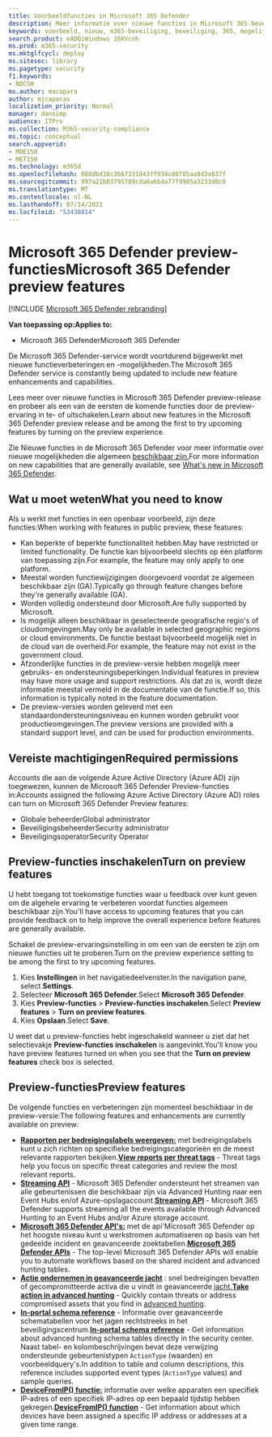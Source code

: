 ```yaml
---
title: Voorbeeldfuncties in Microsoft 365 Defender
description: Meer informatie over nieuwe functies in Microsoft 365-beveiliging
keywords: voorbeeld, nieuw, m365-beveiliging, beveiliging, 365, mogelijkheden
search.product: eADQiWindows 10XVcnh
ms.prod: m365-security
ms.mktglfcycl: deploy
ms.sitesec: library
ms.pagetype: security
f1.keywords:
- NOCSH
ms.author: macapara
author: mjcaparas
localization_priority: Normal
manager: dansimp
audience: ITPro
ms.collection: M365-security-compliance
ms.topic: conceptual
search.appverid:
- MOE150
- MET150
ms.technology: m365d
ms.openlocfilehash: 088dbd16c3667331843ff934c80f85aa8d3a837f
ms.sourcegitcommit: 997a21b83795789cda0a6b4a77f9985a3233d0c0
ms.translationtype: MT
ms.contentlocale: nl-NL
ms.lasthandoff: 07/14/2021
ms.locfileid: "53430814"
---
```

# <a name="microsoft-365-defender-preview-features"></a><span data-ttu-id="520dc-104">Microsoft 365 Defender preview-functies</span><span class="sxs-lookup"><span data-stu-id="520dc-104">Microsoft 365 Defender preview features</span></span>

[!INCLUDE [Microsoft 365 Defender rebranding](../includes/microsoft-defender.md)]

<span data-ttu-id="520dc-105">**Van toepassing op:**</span><span class="sxs-lookup"><span data-stu-id="520dc-105">**Applies to:**</span></span>
- <span data-ttu-id="520dc-106">Microsoft 365 Defender</span><span class="sxs-lookup"><span data-stu-id="520dc-106">Microsoft 365 Defender</span></span>

<span data-ttu-id="520dc-107">De Microsoft 365 Defender-service wordt voortdurend bijgewerkt met nieuwe functieverbeteringen en -mogelijkheden.</span><span class="sxs-lookup"><span data-stu-id="520dc-107">The Microsoft 365 Defender service is constantly being updated to include new feature enhancements and capabilities.</span></span>

<span data-ttu-id="520dc-108">Lees meer over nieuwe functies in Microsoft 365 Defender preview-release en probeer als een van de eersten de komende functies door de preview-ervaring in te- of uitschakelen.</span><span class="sxs-lookup"><span data-stu-id="520dc-108">Learn about new features in the Microsoft 365 Defender preview release and be among the first to try upcoming features by turning on the preview experience.</span></span>

<span data-ttu-id="520dc-109">Zie Nieuwe functies in de Microsoft 365 Defender voor meer informatie over nieuwe mogelijkheden die algemeen [beschikbaar zijn.](whats-new.md)</span><span class="sxs-lookup"><span data-stu-id="520dc-109">For more information on new capabilities that are generally available, see [What's new in Microsoft 365 Defender](whats-new.md).</span></span>

 ## <a name="what-you-need-to-know"></a><span data-ttu-id="520dc-110">Wat u moet weten</span><span class="sxs-lookup"><span data-stu-id="520dc-110">What you need to know</span></span>

<span data-ttu-id="520dc-111">Als u werkt met functies in een openbaar voorbeeld, zijn deze functies:</span><span class="sxs-lookup"><span data-stu-id="520dc-111">When working with features in public preview, these features:</span></span>

- <span data-ttu-id="520dc-112">Kan beperkte of beperkte functionaliteit hebben.</span><span class="sxs-lookup"><span data-stu-id="520dc-112">May have restricted or limited functionality.</span></span> <span data-ttu-id="520dc-113">De functie kan bijvoorbeeld slechts op één platform van toepassing zijn.</span><span class="sxs-lookup"><span data-stu-id="520dc-113">For example, the feature may only apply to one platform.</span></span>
- <span data-ttu-id="520dc-114">Meestal worden functiewijzigingen doorgevoerd voordat ze algemeen beschikbaar zijn (GA).</span><span class="sxs-lookup"><span data-stu-id="520dc-114">Typically go through feature changes before they're generally available (GA).</span></span>
- <span data-ttu-id="520dc-115">Worden volledig ondersteund door Microsoft.</span><span class="sxs-lookup"><span data-stu-id="520dc-115">Are fully supported by Microsoft.</span></span>
- <span data-ttu-id="520dc-116">Is mogelijk alleen beschikbaar in geselecteerde geografische regio's of cloudomgevingen.</span><span class="sxs-lookup"><span data-stu-id="520dc-116">May only be available in selected geographic regions or cloud environments.</span></span> <span data-ttu-id="520dc-117">De functie bestaat bijvoorbeeld mogelijk niet in de cloud van de overheid.</span><span class="sxs-lookup"><span data-stu-id="520dc-117">For example, the feature may not exist in the government cloud.</span></span>
- <span data-ttu-id="520dc-118">Afzonderlijke functies in de preview-versie hebben mogelijk meer gebruiks- en ondersteuningsbeperkingen.</span><span class="sxs-lookup"><span data-stu-id="520dc-118">Individual features in preview may have more usage and support restrictions.</span></span> <span data-ttu-id="520dc-119">Als dat zo is, wordt deze informatie meestal vermeld in de documentatie van de functie.</span><span class="sxs-lookup"><span data-stu-id="520dc-119">If so, this information is typically noted in the feature documentation.</span></span>
- <span data-ttu-id="520dc-120">De preview-versies worden geleverd met een standaardondersteuningsniveau en kunnen worden gebruikt voor productieomgevingen.</span><span class="sxs-lookup"><span data-stu-id="520dc-120">The preview versions are provided with a standard support level, and can be used for production environments.</span></span> 



## <a name="required-permissions"></a><span data-ttu-id="520dc-121">Vereiste machtigingen</span><span class="sxs-lookup"><span data-stu-id="520dc-121">Required permissions</span></span>

<span data-ttu-id="520dc-122">Accounts die aan de volgende Azure Active Directory (Azure AD) zijn toegewezen, kunnen de Microsoft 365 Defender Preview-functies in:</span><span class="sxs-lookup"><span data-stu-id="520dc-122">Accounts assigned the following Azure Active Directory (Azure AD) roles can turn on Microsoft 365 Defender Preview features:</span></span>

- <span data-ttu-id="520dc-123">Globale beheerder</span><span class="sxs-lookup"><span data-stu-id="520dc-123">Global administrator</span></span>
- <span data-ttu-id="520dc-124">Beveiligingsbeheerder</span><span class="sxs-lookup"><span data-stu-id="520dc-124">Security administrator</span></span>
- <span data-ttu-id="520dc-125">Beveiligingsoperator</span><span class="sxs-lookup"><span data-stu-id="520dc-125">Security Operator</span></span>

## <a name="turn-on-preview-features"></a><span data-ttu-id="520dc-126">Preview-functies inschakelen</span><span class="sxs-lookup"><span data-stu-id="520dc-126">Turn on preview features</span></span>

<span data-ttu-id="520dc-127">U hebt toegang tot toekomstige functies waar u feedback over kunt geven om de algehele ervaring te verbeteren voordat functies algemeen beschikbaar zijn.</span><span class="sxs-lookup"><span data-stu-id="520dc-127">You'll have access to upcoming features that you can provide feedback on to help improve the overall experience before features are generally available.</span></span>

<span data-ttu-id="520dc-128">Schakel de preview-ervaringsinstelling in om een van de eersten te zijn om nieuwe functies uit te proberen.</span><span class="sxs-lookup"><span data-stu-id="520dc-128">Turn on the preview experience setting to be among the first to try upcoming features.</span></span>

1. <span data-ttu-id="520dc-129">Kies **Instellingen** in het navigatiedeelvenster.</span><span class="sxs-lookup"><span data-stu-id="520dc-129">In the navigation pane, select **Settings**.</span></span>
2. <span data-ttu-id="520dc-130">Selecteer **Microsoft 365 Defender**.</span><span class="sxs-lookup"><span data-stu-id="520dc-130">Select **Microsoft 365 Defender**.</span></span>
3. <span data-ttu-id="520dc-131">Kies **Preview-functies** > **Preview-functies inschakelen**.</span><span class="sxs-lookup"><span data-stu-id="520dc-131">Select **Preview features** > **Turn on preview features**.</span></span> 
4. <span data-ttu-id="520dc-132">Kies **Opslaan**.</span><span class="sxs-lookup"><span data-stu-id="520dc-132">Select **Save**.</span></span>

<span data-ttu-id="520dc-133">U weet dat u preview-functies hebt ingeschakeld wanneer u ziet dat het selectievakje **Preview-functies inschakelen** is aangevinkt.</span><span class="sxs-lookup"><span data-stu-id="520dc-133">You'll know you have preview features turned on when you see that the **Turn on preview features** check box is selected.</span></span> 

## <a name="preview-features"></a><span data-ttu-id="520dc-134">Preview-functies</span><span class="sxs-lookup"><span data-stu-id="520dc-134">Preview features</span></span>

<span data-ttu-id="520dc-135">De volgende functies en verbeteringen zijn momenteel beschikbaar in de preview-versie:</span><span class="sxs-lookup"><span data-stu-id="520dc-135">The following features and enhancements are currently available on preview:</span></span>

- <span data-ttu-id="520dc-136">**[Rapporten per bedreigingslabels weergeven:](threat-analytics.md#view-reports-per-threat-tags)** met bedreigingslabels kunt u zich richten op specifieke bedreigingscategorieën en de meest relevante rapporten bekijken.</span><span class="sxs-lookup"><span data-stu-id="520dc-136">**[View reports per threat tags](threat-analytics.md#view-reports-per-threat-tags)** - Threat tags help you focus on specific threat categories and review the most relevant reports.</span></span>
- <span data-ttu-id="520dc-137">**[Streaming API](../defender-endpoint/raw-data-export.md)** - Microsoft 365 Defender ondersteunt het streamen van alle gebeurtenissen die beschikbaar zijn via Advanced Hunting naar een Event Hubs en/of Azure-opslagaccount.</span><span class="sxs-lookup"><span data-stu-id="520dc-137">**[Streaming API](../defender-endpoint/raw-data-export.md)** - Microsoft 365 Defender supports streaming all the events available through Advanced Hunting to an Event Hubs and/or Azure storage account.</span></span>
- <span data-ttu-id="520dc-138">**[Microsoft 365 Defender API's:](api-overview.md)** met de api'Microsoft 365 Defender op het hoogste niveau kunt u werkstromen automatiseren op basis van het gedeelde incident en geavanceerde zoektabellen.</span><span class="sxs-lookup"><span data-stu-id="520dc-138">**[Microsoft 365 Defender APIs](api-overview.md)** - The top-level Microsoft 365 Defender APIs will enable you to automate workflows based on the shared incident and advanced hunting tables.</span></span> 
- <span data-ttu-id="520dc-139">**[Actie ondernemen in geavanceerde jacht](advanced-hunting-take-action.md)** : snel bedreigingen bevatten of gecompromitteerde activa die u vindt in geavanceerde [jacht.](advanced-hunting-overview.md)</span><span class="sxs-lookup"><span data-stu-id="520dc-139">**[Take action in advanced hunting](advanced-hunting-take-action.md)** - Quickly contain threats or address compromised assets that you find in [advanced hunting](advanced-hunting-overview.md).</span></span>
- <span data-ttu-id="520dc-140">**[In-portal schema reference](advanced-hunting-schema-tables.md#get-schema-information-in-the-security-center)** - Informatie over geavanceerde schematabellen voor het jagen rechtstreeks in het beveiligingscentrum.</span><span class="sxs-lookup"><span data-stu-id="520dc-140">**[In-portal schema reference](advanced-hunting-schema-tables.md#get-schema-information-in-the-security-center)** - Get information about advanced hunting schema tables directly in the security center.</span></span> <span data-ttu-id="520dc-141">Naast tabel- en kolombeschrijvingen bevat deze verwijzing ondersteunde gebeurtenistypen `ActionType` (waarden) en voorbeeldquery's.</span><span class="sxs-lookup"><span data-stu-id="520dc-141">In addition to table and column descriptions, this reference includes supported event types (`ActionType` values) and sample queries.</span></span>
- <span data-ttu-id="520dc-142">**[DeviceFromIP() functie:](advanced-hunting-devicefromip-function.md)** informatie over welke apparaten een specifiek IP-adres of een specifiek IP-adres op een bepaald tijdstip hebben gekregen.</span><span class="sxs-lookup"><span data-stu-id="520dc-142">**[DeviceFromIP() function](advanced-hunting-devicefromip-function.md)** - Get information about which devices have been assigned a specific IP address or addresses at a given time range.</span></span>
